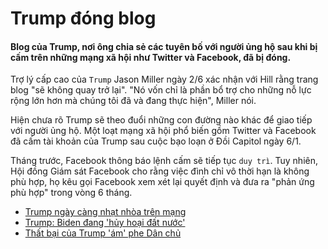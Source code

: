 # Trump đóng blog

#### Blog của Trump, nơi ông chia sẻ các tuyên bố với người ủng hộ sau khi bị cấm trên những mạng xã hội như Twitter và Facebook, đã bị đóng.

Trợ lý cấp cao của `Trump` Jason Miller ngày 2/6 xác nhận với Hill rằng trang blog "sẽ không quay trở lại". "Nó vốn chỉ là phần bổ trợ cho những nỗ lực rộng lớn hơn mà chúng tôi đã và đang thực hiện", Miller nói.

Hiện chưa rõ Trump sẽ theo đuổi những con đường nào khác để giao tiếp với người ủng hộ. Một loạt mạng xã hội phổ biến gồm Twitter và Facebook đã cấm tài khoản của Trump sau cuộc bạo loạn ở Đồi Capitol ngày 6/1.

Tháng trước, Facebook thông báo lệnh cấm sẽ tiếp tục `duy trì`. Tuy nhiên, Hội đồng Giám sát Facebook cho rằng việc đình chỉ vô thời hạn là không phù hợp, họ kêu gọi Facebook xem xét lại quyết định và đưa ra "phản ứng phù hợp" trong vòng 6 tháng.
- [Trump ngày càng nhạt nhòa trên mạng](https://vnexpress.net/trump-ngay-cang-nhat-nhoa-tren-mang-4282329.html)
- [Trump: Biden đang 'hủy hoại đất nước'](https://vnexpress.net/trump-biden-dang-huy-hoai-dat-nuoc-4286563.html)
- [Thất bại của Trump 'ám' phe Dân chủ](https://vnexpress.net/that-bai-cua-trump-am-phe-dan-chu-4283644.html)

